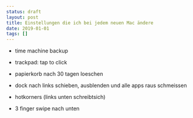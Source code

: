 ```yaml
---
status: draft
layout: post
title: Einstellungen die ich bei jedem neuen Mac ändere
date: 2019-01-01
tags: []
---
```


* time machine backup

* trackpad: tap to click
* papierkorb nach 30 tagen loeschen
* dock nach links schieben, ausblenden und alle apps raus schmeissen
* hotkorners (links unten schreibtsich)
* 3 finger swipe nach unten
